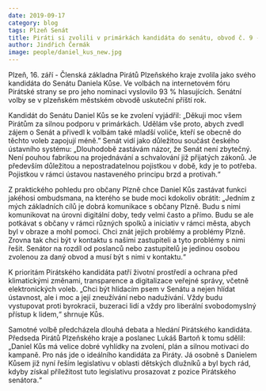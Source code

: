 ```yaml
---
date: 2019-09-17
category: blog
tags: Plzeň Senát
title: Piráti si zvolili v primárkách kandidáta do senátu, obvod č. 9 - Plzeň-město
author: Jindřich Čermák
image: people/daniel_kus_new.jpg
---
```


Plzeň, 16. září - Členská základna Pirátů Plzeňského kraje zvolila jako svého kandidáta do Senátu Daniela Kůse. Ve volbách na internetovém fóru Pirátské strany se pro jeho nominaci vyslovilo 93 % hlasujících. Senátní volby se v plzeňském městském obvodě uskuteční příští rok.

Kandidát do Senátu Daniel Kůs se ke zvolení vyjádřil: „Děkuji moc všem Pirátům za silnou podporu v primárkách. Udělám vše proto, abych zvedl zájem o Senát a přivedl k volbám také mladší voliče, kteří se obecně do těchto voleb zapojují méně.” Senát vidí  jako důležitou součást českého ústavního systému: „Dlouhodobě zastávám názor, že Senát není zbytečný. Není pouhou fabrikou na projednávání a schvalování již přijatých zákonů. Je především důležitou a nepostradatelnou pojistkou v době, kdy je to potřeba. Pojistkou v rámci ústavou nastaveného principu brzd a protivah.“

Z praktického pohledu pro občany Plzně chce Daniel Kůs zastávat funkci jakéhosi ombudsmana, na kterého se bude moci kdokoliv obrátit: „Jedním z mých základních cílů je dobrá komunikace s občany Plzně. Budu s nimi komunikovat na úrovni digitální doby, tedy velmi často a přímo. Budu se ale potkávat s občany v rámci různých spolků a iniciativ v rámci města, abych byl v obraze a mohl pomoci. Chci znát jejich problémy a problémy Plzně. Zrovna tak chci být v kontaktu s našimi zastupiteli a tyto problémy s nimi řešit. Senátor na rozdíl od poslanců nebo zastupitelů je jedinou osobou zvolenou za daný obvod a musí být s nimi v kontaktu.“

K prioritám Pirátského kandidáta patří životní prostředí a ochrana před klimatickými změnami, transparence a digitalizace veřejné správy, včetně elektronických voleb. „Chci být hlídacím psem v Senátu a nejen hlídat ústavnost, ale i moc a její zneužívání nebo nadužívání. Vždy budu vystupovat proti byrokracii, buzeraci lidí a vždy pro liberální svobodomyslný přístup k lidem,“ shrnuje Kůs.

Samotné volbě předcházela dlouhá debata a hledání Pirátského kandidáta. Předseda Pirátů Plzeňského kraje a poslanec Lukáš Bartoň k tomu sdělil: „Daniel Kůs má velice dobré vyhlídky na zvolení, plán a silnou motivaci do kampaně. Pro nás jde o ideálního kandidáta za Piráty. Já osobně s Danielem Kůsem již nyní řeším legislativu v oblasti dětských dlužníků a byl bych rád, kdyby  získal příležitost tuto legislativu prosazovat z pozice Pirátského senátora.“
